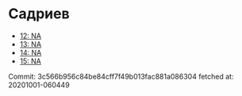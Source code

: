 # Садриев
- [12: NA](12.md)
- [13: NA](13.md)
- [14: NA](14.md)
- [15: NA](15.md)

Commit: 3c566b956c84be84cff7f49b013fac881a086304
 fetched at: 20201001-060449
